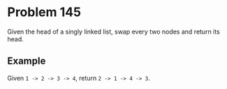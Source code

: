 # Problem 145

Given the head of a singly linked list, swap every two nodes and return its head.

## Example

Given `1 -> 2 -> 3 -> 4`, return `2 -> 1 -> 4 -> 3`.
